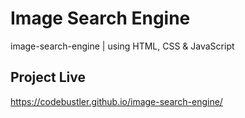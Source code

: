 # Image Search Engine
image-search-engine | using HTML, CSS &amp; JavaScript

## Project Live
https://codebustler.github.io/image-search-engine/
